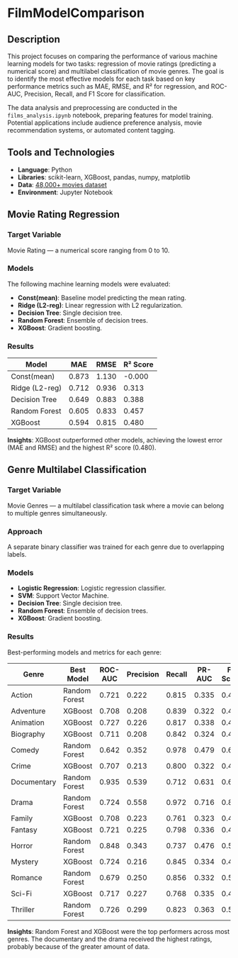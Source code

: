 # FilmModelComparison

## Description
This project focuses on comparing the performance of various machine learning models for two tasks: regression of movie ratings (predicting a numerical score) and multilabel classification of movie genres. The goal is to identify the most effective models for each task based on key performance metrics such as MAE, RMSE, and R² for regression, and ROC-AUC, Precision, Recall, and F1 Score for classification.

The data analysis and preprocessing are conducted in the `films_analysis.ipynb` notebook, preparing features for model training. Potential applications include audience preference analysis, movie recommendation systems, or automated content tagging.

## Tools and Technologies
- **Language**: Python
- **Libraries**: scikit-learn, XGBoost, pandas, numpy, matplotlib
- **Data**: [48,000+ movies dataset](https://www.kaggle.com/datasets/yashgupta24/48000-movies-dataset)
- **Environment**: Jupyter Notebook 

## Movie Rating Regression

### Target Variable
Movie Rating — a numerical score ranging from 0 to 10.

### Models
The following machine learning models were evaluated:
- **Const(mean)**: Baseline model predicting the mean rating.
- **Ridge (L2-reg)**: Linear regression with L2 regularization.
- **Decision Tree**: Single decision tree.
- **Random Forest**: Ensemble of decision trees.
- **XGBoost**: Gradient boosting.

### Results
| Model          | MAE    | RMSE   | R² Score |
|----------------|--------|--------|----------|
| Const(mean)    | 0.873  | 1.130  | -0.000   |
| Ridge (L2-reg) | 0.712  | 0.936  | 0.313    |
| Decision Tree  | 0.649  | 0.883  | 0.388    |
| Random Forest  | 0.605  | 0.833  | 0.457    |
| XGBoost        | 0.594  | 0.815  | 0.480    |

**Insights**: XGBoost outperformed other models, achieving the lowest error (MAE and RMSE) and the highest R² score (0.480).

## Genre Multilabel Classification

### Target Variable
Movie Genres — a multilabel classification task where a movie can belong to multiple genres simultaneously.

### Approach
A separate binary classifier was trained for each genre due to overlapping labels.

### Models
- **Logistic Regression**: Logistic regression classifier.
- **SVM**: Support Vector Machine.
- **Decision Tree**: Single decision tree.
- **Random Forest**: Ensemble of decision trees.
- **XGBoost**: Gradient boosting.

### Results
Best-performing models and metrics for each genre:

| Genre       | Best Model    | ROC-AUC | Precision | Recall | PR-AUC | F1 Score |
|-------------|---------------|---------|-----------|--------|--------|----------|
| Action      | Random Forest | 0.721   | 0.222     | 0.815  | 0.335  | 0.484    |
| Adventure   | XGBoost       | 0.708   | 0.208     | 0.839  | 0.322  | 0.472    |
| Animation   | XGBoost       | 0.727   | 0.226     | 0.817  | 0.338  | 0.489    |
| Biography   | XGBoost       | 0.711   | 0.208     | 0.842  | 0.324  | 0.473    |
| Comedy      | Random Forest | 0.642   | 0.352     | 0.978  | 0.479  | 0.671    |
| Crime       | XGBoost       | 0.707   | 0.213     | 0.800  | 0.322  | 0.468    |
| Documentary | Random Forest | 0.935   | 0.539     | 0.712  | 0.631  | 0.658    |
| Drama       | Random Forest | 0.724   | 0.558     | 0.972  | 0.716  | 0.816    |
| Family      | XGBoost       | 0.708   | 0.223     | 0.761  | 0.323  | 0.470    |
| Fantasy     | XGBoost       | 0.721   | 0.225     | 0.798  | 0.336  | 0.483    |
| Horror      | Random Forest | 0.848   | 0.343     | 0.737  | 0.476  | 0.569    |
| Mystery     | XGBoost       | 0.724   | 0.216     | 0.845  | 0.334  | 0.484    |
| Romance     | Random Forest | 0.679   | 0.250     | 0.856  | 0.332  | 0.528    |
| Sci-Fi      | XGBoost       | 0.717   | 0.227     | 0.768  | 0.335  | 0.476    |
| Thriller    | Random Forest | 0.726   | 0.299     | 0.823  | 0.363  | 0.568    |

**Insights**: Random Forest and XGBoost were the top performers across most genres. The documentary and the drama received the highest ratings, probably because of the greater amount of data.

